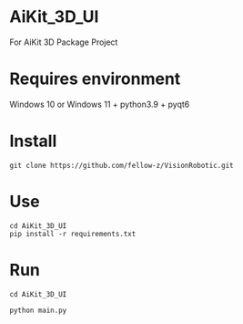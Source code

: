 # AiKit_3D_UI
For AiKit 3D Package Project

# Requires environment

Windows 10 or Windows 11 + python3.9 + pyqt6

# Install

```angular2html
git clone https://github.com/fellow-z/VisionRobotic.git
```

# Use

```angular2html
cd AiKit_3D_UI
pip install -r requirements.txt
```

# Run

```angular2html
cd AiKit_3D_UI

python main.py
```